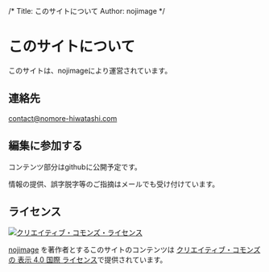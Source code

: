 /*
Title: このサイトについて
Author: nojimage
*/

# このサイトについて

このサイトは、nojimageにより運営されています。

## 連絡先

contact@nomore-hiwatashi.com

## 編集に参加する

コンテンツ部分はgithubに公開予定です。

情報の提供、誤字脱字等のご指摘はメールでも受け付けています。

## ライセンス

<a rel="license" href="http://creativecommons.org/licenses/by/4.0/deed.ja"><img alt="クリエイティブ・コモンズ・ライセンス" style="border-width:0" src="https://i.creativecommons.org/l/by/4.0/88x31.png" /></a>

<a xmlns:cc="http://creativecommons.org/ns#" href="http://nomore-hiwatashi.com" property="cc:attributionName" rel="cc:attributionURL">nojimage</a> を著作者とするこのサイトのコンテンツは <a rel="license" href="http://creativecommons.org/licenses/by/4.0/deed.ja">クリエイティブ・コモンズの 表示 4.0 国際 ライセンス</a>で提供されています。
